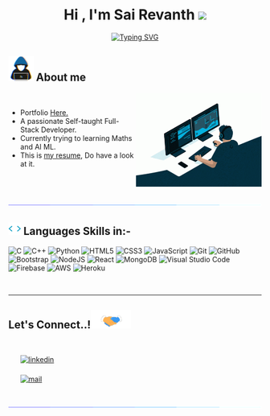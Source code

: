 
<h1 align="center"><b>Hi , I'm Sai Revanth </b><img src="https://media.giphy.com/media/hvRJCLFzcasrR4ia7z/giphy.gif" width="35"></h1>

<p align="center">
  <a href="https://git.io/typing-svg"><img src="https://readme-typing-svg.demolab.com?font=Fira+Code&pause=1000&color=1397F7&center=true&vCenter=true&width=435&lines=M+Sai+Revanth...;Computer+Science+Engineer+%F0%9F%8E%93...;Coding+To+Learn+(%E2%8C%A8%EF%B8%8F+%E2%8F%A9+%F0%9F%A7%A0)...;Self-taught+Developer!" alt="Typing SVG" /></a>
</p>


	
## <picture><img src = "assets/gif/coder.gif" width = 50px></picture> **About me**

<picture> <img align="right" src="assets/gif/coding.gif" width = 250px></picture>
<br>

- Portfolio [Here.](https://sairevanth0007.github.io/portfolio/)
- A passionate Self-taught Full-Stack Developer.
- Currently trying to learning Maths and AI ML. 
- This is [my resume](assets/M%20%20Sai%20Revanth.pdf), Do have a look at it.

<br><br>

<img src="assets/gif/blueline.gif">

## <img src="assets/gif/giphy.webp" width ="25"><b> Languages  Skills in:-</b>

<p align="center">

 ![C](https://img.shields.io/badge/C%20-%232370ED.svg?style=for-the-badge&logo=c&logoColor=white)
 ![C++](https://img.shields.io/badge/C++%20-%2300599C.svg?style=for-the-badge&logo=c%2B%2B&logoColor=white)
 ![Python](https://img.shields.io/badge/Python%20-%2314354C.svg?style=for-the-badge&logo=python&logoColor=white)
 ![HTML5](https://img.shields.io/badge/HTML5%20-%23E34F26.svg?style=for-the-badge&logo=html5&logoColor=white)
 ![CSS3](https://img.shields.io/badge/CSS%20-%231572B6.svg?style=for-the-badge&logo=css3&logoColor=white)
 ![JavaScript](https://img.shields.io/badge/JavaScript%20-%23F7DF1E.svg?style=for-the-badge&logo=javascript&logoColor=black)
 ![Git](https://img.shields.io/badge/git-%23F05033.svg?style=for-the-badge&logo=git&logoColor=white)
  ![GitHub](https://img.shields.io/badge/github-%23121011.svg?style=for-the-badge&logo=github&logoColor=white)
  ![Bootstrap](https://img.shields.io/badge/bootstrap-%23563D7C.svg?style=for-the-badge&logo=bootstrap&logoColor=white)
  ![NodeJS](https://img.shields.io/badge/node.js-6DA55F?style=for-the-badge&logo=node.js&logoColor=white)
  ![React](https://img.shields.io/badge/react-%2320232a.svg?style=for-the-badge&logo=react&logoColor=%2361DAFB) 
  ![MongoDB](https://img.shields.io/badge/MongoDB-%234ea94b.svg?style=for-the-badge&logo=mongodb&logoColor=white)
  ![Visual Studio Code](https://img.shields.io/badge/Visual%20Studio%20Code-0078d7.svg?style=for-the-badge&logo=visual-studio-code&logoColor=white)
  ![Firebase](https://img.shields.io/badge/Firebase-039BE5?style=for-the-badge&logo=Firebase&logoColor=white)
  ![AWS](https://img.shields.io/badge/AWS-%23FF9900.svg?style=for-the-badge&logo=amazon-aws&logoColor=white)
![Heroku](https://img.shields.io/badge/heroku-%23430098.svg?style=for-the-badge&logo=heroku&logoColor=white)
  

  <!-- ![Express.js](https://img.shields.io/badge/express.js-%23404d59.svg?style=for-the-badge&logo=express&logoColor=%2361DAFB)
  ![FastAPI](https://img.shields.io/badge/FastAPI-005571?style=for-the-badge&logo=fastapi)
  ![Flask](https://img.shields.io/badge/flask-%23000.svg?style=for-the-badge&logo=flask&logoColor=white)
  ![JWT](https://img.shields.io/badge/JWT-black?style=for-the-badge&logo=JSON%20web%20tokens)
  ![NodeJS](https://img.shields.io/badge/node.js-6DA55F?style=for-the-badge&logo=node.js&logoColor=white)
  ![Vercel](https://img.shields.io/badge/vercel-%23000000.svg?style=for-the-badge&logo=vercel&logoColor=white)
  -->
<br>

</p>


-----

## <b> Let's Connect..!</b><img src="assets/gif/handshake.gif" width ="80">
<br>
<div align='left'>

<ul>


<a href="https://linkedin.com/in/sairevanth0007" target="_blank">
<img src="https://img.shields.io/badge/linkedin:  M sai revanth-%2300acee.svg?color=405DE6&style=for-the-badge&logo=linkedin&logoColor=white" alt=linkedin style="margin-bottom: 5px;"/>
</a>

<br>

<br>

<a href="mailto:sairevanth0007@gmail.com" target="_blank">
<img src="https://img.shields.io/badge/gmail:  SaiRevanth0007-%23EA4335.svg?style=for-the-badge&logo=gmail&logoColor=white" alt=mail style="margin-bottom: 5px;" />
</a>
	
</ul>
</div>

<br>
<img src="assets/gif/blueline.gif">

